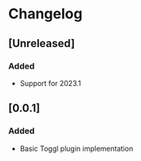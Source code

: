 <!-- Keep a Changelog guide -> https://keepachangelog.com -->

# Changelog

## [Unreleased]

### Added

- Support for 2023.1

## [0.0.1]

### Added

- Basic Toggl plugin implementation

